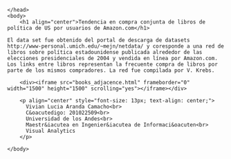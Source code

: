 <html>
	<head>
	  	<meta charset="utf-8">
		<title>Tendencia en compra conjunta de libros de política Estadounidence</title>
		<meta name="description" content="Tendencia en compra conjunta de libros de política Estadounidence">
 		<meta name="keywords" content="Books, Amazon">	  	
	  	  	
	</head>
	<body>
		<h1 align="center">Tendencia en compra conjunta de libros de política de US por usuarios de Amazon.com</h1>
		
	El data set fue obtenido del portal de descarga de datasets http://www-personal.umich.edu/~mejn/netdata/ y coresponde a una red de libros sobre política estadounidense publicada alrededor de las elecciones presidenciales de 2004 y vendida en línea por Amazon.com. Los links entre libros representan la frecuente compra de libros por parte de los mismos compradores. La red fue compilada por V. Krebs.
	
		<div><iframe src="books_adjacence.html" frameborder="0" width="1500" height="1500" scrolling="yes"></iframe></div>

	    <p align="center" style="font-size: 13px; text-align: center;">
	      Vivian Lucia Aranda Camacho<br>
	      C&oacutedigo: 201022509<br>
	      Universidad de los Andes<br>
	      Maestr&iacutea en Ingenier&iacutea de Informaci&oacuten<br>
	      Visual Analytics
	    </p>

	</body>
</html>
